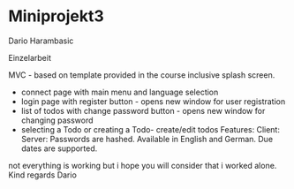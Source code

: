 # Miniprojekt3
Dario Harambasic 

Einzelarbeit

MVC - based on template provided in the course inclusive splash screen.
- connect page with main menu and language selection
- login page with register button - opens new window for user registration
- list of todos with change password button - opens new window for changing password
- selecting a Todo or creating a Todo- create/edit todos
Features: Client:
Server: Passwords are hashed.
Available in English and German. Due dates are supported.

not everything is working but i hope you will consider that i worked alone.
Kind regards
Dario

